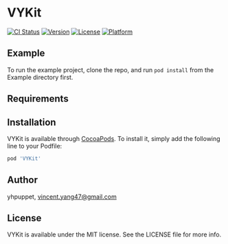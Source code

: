 # VYKit

[![CI Status](https://img.shields.io/travis/yhpuppet/VYKit.svg?style=flat)](https://travis-ci.org/yhpuppet/VYKit)
[![Version](https://img.shields.io/cocoapods/v/VYKit.svg?style=flat)](https://cocoapods.org/pods/VYKit)
[![License](https://img.shields.io/cocoapods/l/VYKit.svg?style=flat)](https://cocoapods.org/pods/VYKit)
[![Platform](https://img.shields.io/cocoapods/p/VYKit.svg?style=flat)](https://cocoapods.org/pods/VYKit)

## Example

To run the example project, clone the repo, and run `pod install` from the Example directory first.

## Requirements

## Installation

VYKit is available through [CocoaPods](https://cocoapods.org). To install
it, simply add the following line to your Podfile:

```ruby
pod 'VYKit'
```

## Author

yhpuppet, vincent.yang47@gmail.com

## License

VYKit is available under the MIT license. See the LICENSE file for more info.
